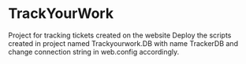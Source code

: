 # TrackYourWork
Project for tracking tickets created on the website
Deploy the scripts created in project named Trackyourwork.DB with name TrackerDB and change connection string in web.config accordingly.
